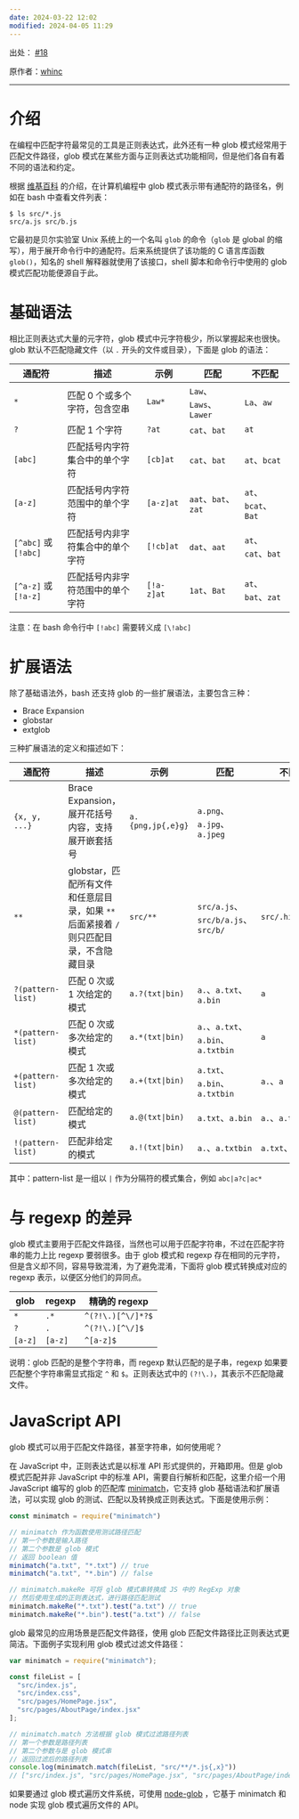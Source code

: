 ```yaml
---
date: 2024-03-22 12:02
modified: 2024-04-05 11:29
---
```


出处： [#18](https://github.com/whinc/whinc.github.io/issues/18)

原作者：[whinc](https://github.com/whinc)

---

# 介绍

在编程中匹配字符最常见的工具是正则表达式，此外还有一种 glob 模式经常用于匹配文件路径，glob 模式在某些方面与正则表达式功能相同，但是他们各自有着不同的语法和约定。

根据 [维基百科](https://en.wikipedia.org/wiki/Glob_(programming)) 的介绍，在计算机编程中 glob 模式表示带有通配符的路径名，例如在 bash 中查看文件列表：

```shell
$ ls src/*.js
src/a.js src/b.js
```

它最初是贝尔实验室 Unix 系统上的一个名叫 `glob` 的命令（`glob` 是 global 的缩写），用于展开命令行中的通配符。后来系统提供了该功能的 C 语言库函数 `glob()`，知名的 shell 解释器就使用了该接口，shell 脚本和命令行中使用的 glob 模式匹配功能便源自于此。

# 基础语法

相比正则表达式大量的元字符，glob 模式中元字符极少，所以掌握起来也很快。glob 默认不匹配隐藏文件（以 `.` 开头的文件或目录），下面是 glob 的语法：

| 通配符                 | 描述               | 示例         | 匹配                   | 不匹配               |
| ------------------- | ---------------- | ---------- | -------------------- | ----------------- |
| `*`                 | 匹配 0 个或多个字符，包含空串 | `Law*`     | `Law`、`Laws`、`Lawer` | `La`、`aw`         |
| `?`                 | 匹配 1 个字符         | `?at`      | `cat`、`bat`          | `at`              |
| `[abc]`             | 匹配括号内字符集合中的单个字符  | `[cb]at`   | `cat`、`bat`          | `at`、`bcat`       |
| `[a-z]`             | 匹配括号内字符范围中的单个字符  | `[a-z]at`  | `aat`、`bat`、`zat`    | `at`、`bcat`、`Bat` |
| `[^abc]` 或 `[!abc]` | 匹配括号内非字符集合中的单个字符 | `[!cb]at`  | `dat`、`aat`          | `at`、`cat`、`bat`  |
| `[^a-z]` 或 `[!a-z]` | 匹配括号内非字符范围中的单个字符 | `[!a-z]at` | `1at`、`Bat`          | `at`、`bat`、`zat`  |

注意：在 bash 命令行中 `[!abc]` 需要转义成 `[\!abc]`

# 扩展语法

除了基础语法外，bash 还支持 glob 的一些扩展语法，主要包含三种：

- Brace Expansion
- globstar
- extglob

三种扩展语法的定义和描述如下：

| 通配符               | 描述                                                    | 示例                | 匹配                               | 不匹配              |
| ----------------- | ----------------------------------------------------- | ----------------- | -------------------------------- | ---------------- |
| `{x, y, ...}`     | Brace Expansion，展开花括号内容，支持展开嵌套括号                      | `a.{png,jp{,e}g}` | `a.png`、`a.jpg`、`a.jpeg`         |                  |
| `**`              | globstar，匹配所有文件和任意层目录，如果 `**` 后面紧接着 `/` 则只匹配目录，不含隐藏目录 | `src/**`          | `src/a.js`、`src/b/a.js`、`src/b/` | `src/.hide/a.js` |
| `?(pattern-list)` | 匹配 0 次或 1 次给定的模式                                      | `a.?(txt\|bin)`   | `a.`、`a.txt`、`a.bin`             | `a`              |
| `*(pattern-list)` | 匹配 0 次或多次给定的模式                                        | `a.*(txt\|bin)`   | `a.`、`a.txt`、`a.bin`、`a.txtbin`  | `a`              |
| `+(pattern-list)` | 匹配 1 次或多次给定的模式                                        | `a.+(txt\|bin)`   | `a.txt`、`a.bin`、`a.txtbin`       | `a.`、`a`         |
| `@(pattern-list)` | 匹配给定的模式                                               | `a.@(txt\|bin)`   | `a.txt`、`a.bin`                  | `a.`、`a.txtbin`  |
| `!(pattern-list)` | 匹配非给定的模式                                              | `a.!(txt\|bin)`   | `a.`、`a.txtbin`                  | `a.txt`、`a.bin`  |

其中：pattern-list 是一组以 `|` 作为分隔符的模式集合，例如 `abc|a?c|ac*`

# 与 regexp 的差异

glob 模式主要用于匹配文件路径，当然也可以用于匹配字符串，不过在匹配字符串的能力上比 regexp 要弱很多。由于 glob 模式和 regexp 存在相同的元字符，但是含义却不同，容易导致混淆，为了避免混淆，下面将 glob 模式转换成对应的 regexp 表示，以便区分他们的异同点。

| glob    | regexp  | 精确的 regexp        |
| ------- | ------- | ----------------- |
| `*`     | `.*`    | `^(?!\.)[^\/]*?$` |
| `?`     | `.`     | `^(?!\.)[^\/]$`   |
| `[a-z]` | `[a-z]` | `^[a-z]$`         |

说明：glob 匹配的是整个字符串，而 regexp 默认匹配的是子串，regexp 如果要匹配整个字符串需显式指定 `^` 和 `$`。正则表达式中的 `(?!\.)`，其表示不匹配隐藏文件。

# JavaScript API

glob 模式可以用于匹配文件路径，甚至字符串，如何使用呢？

在 JavaScript 中，正则表达式是以标准 API 形式提供的，开箱即用。但是 glob 模式匹配并非 JavaScript 中的标准 API，需要自行解析和匹配，这里介绍一个用 JavaScript 编写的 glob 的匹配库 [minimatch](https://github.com/isaacs/minimatch)，它支持 glob 基础语法和扩展语法，可以实现 glob 的测试、匹配以及转换成正则表达式。下面是使用示例：

```js
const minimatch = require("minimatch")

// minimatch 作为函数使用测试路径匹配
// 第一个参数是输入路径
// 第二个参数是 glob 模式
// 返回 boolean 值
minimatch("a.txt", "*.txt") // true
minimatch("a.txt", "*.bin") // false

// minimatch.makeRe 可将 glob 模式串转换成 JS 中的 RegExp 对象
// 然后使用生成的正则表达式，进行路径匹配测试
minimatch.makeRe("*.txt").test("a.txt") // true
minimatch.makeRe("*.bin").test("a.txt") // false
```

glob 最常见的应用场景是匹配文件路径，使用 glob 匹配文件路径比正则表达式更简洁。下面例子实现利用 glob 模式过滤文件路径：

```js
var minimatch = require("minimatch");

const fileList = [
  "src/index.js",
  "src/index.css",
  "src/pages/HomePage.jsx",
  "src/pages/AboutPage/index.jsx"
];

// minimatch.match 方法根据 glob 模式过滤路径列表
// 第一个参数是路径列表
// 第二个参数与是 glob 模式串
// 返回过滤后的路径列表
console.log(minimatch.match(fileList, "src/**/*.js{,x}"))
// ["src/index.js", "src/pages/HomePage.jsx", "src/pages/AboutPage/index.jsx"]
```

如果要通过 glob 模式遍历文件系统，可使用 [node-glob](https://github.com/isaacs/node-glob) ，它基于 minimatch 和 node 实现 glob 模式遍历文件的 API。
